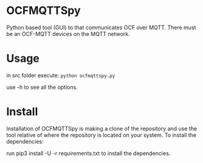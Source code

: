 
# OCFMQTTSpy

Python based tool (GUI) to that communicates OCF over MQTT.
There must be an OCF-MQTT devices on the MQTT network.

# Usage

in src folder execute: ``python ocfmqttspy.py``

use -h to see all the options.

# Install

Installation of OCFMQTTSpy is making a clone of the repository and use the tool relative of where the repository is located on your system.
To install the dependencies:

run pip3 install -U -r requirements.txt to install the dependencies.
